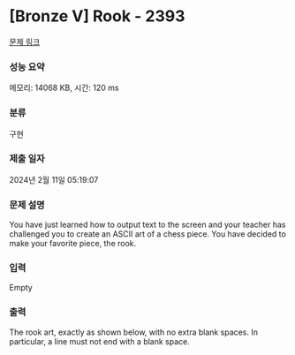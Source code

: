 # [Bronze V] Rook - 2393 

[문제 링크](https://www.acmicpc.net/problem/2393) 

### 성능 요약

메모리: 14068 KB, 시간: 120 ms

### 분류

구현

### 제출 일자

2024년 2월 11일 05:19:07

### 문제 설명

<p>You have just learned how to output text to the screen and your teacher has challenged you to create an ASCII art of a chess piece. You have decided to make your favorite piece, the rook.</p>

### 입력 

 Empty

### 출력 

 <p>The rook art, exactly as shown below, with no extra blank spaces. In particular, a line must not end with a blank space.</p>


